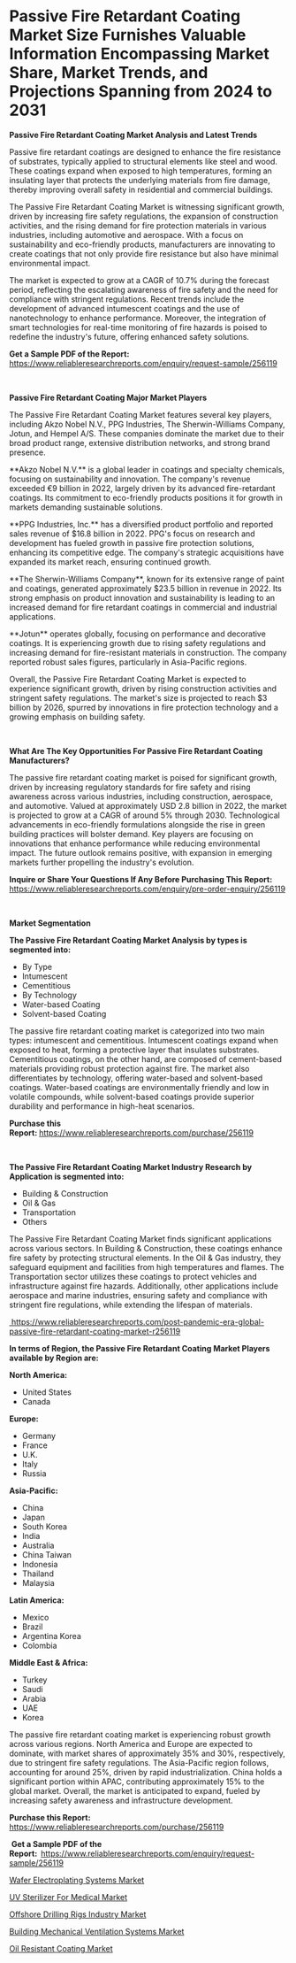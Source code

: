 <p><h1>Passive Fire Retardant Coating Market Size Furnishes Valuable Information Encompassing Market Share, Market Trends, and Projections Spanning from 2024 to 2031</h1></p><p><strong>Passive Fire Retardant Coating Market Analysis and Latest Trends</strong></p>
<p><p>Passive fire retardant coatings are designed to enhance the fire resistance of substrates, typically applied to structural elements like steel and wood. These coatings expand when exposed to high temperatures, forming an insulating layer that protects the underlying materials from fire damage, thereby improving overall safety in residential and commercial buildings.</p><p>The Passive Fire Retardant Coating Market is witnessing significant growth, driven by increasing fire safety regulations, the expansion of construction activities, and the rising demand for fire protection materials in various industries, including automotive and aerospace. With a focus on sustainability and eco-friendly products, manufacturers are innovating to create coatings that not only provide fire resistance but also have minimal environmental impact.</p><p>The market is expected to grow at a CAGR of 10.7% during the forecast period, reflecting the escalating awareness of fire safety and the need for compliance with stringent regulations. Recent trends include the development of advanced intumescent coatings and the use of nanotechnology to enhance performance. Moreover, the integration of smart technologies for real-time monitoring of fire hazards is poised to redefine the industry's future, offering enhanced safety solutions.</p></p>
<p><strong>Get a Sample PDF of the Report:&nbsp;</strong> <a href="https://www.reliableresearchreports.com/enquiry/request-sample/256119?utm_campaign=123&utm_medium=2&utm_source=Github&utm_content=ia&utm_term=31102024&utm_id=passive-fire-retardant-coating">https://www.reliableresearchreports.com/enquiry/request-sample/256119</a></p>
<p>&nbsp;</p>
<p><strong>Passive Fire Retardant Coating Major Market Players</strong></p>
<p><p>The Passive Fire Retardant Coating Market features several key players, including Akzo Nobel N.V., PPG Industries, The Sherwin-Williams Company, Jotun, and Hempel A/S. These companies dominate the market due to their broad product range, extensive distribution networks, and strong brand presence.</p><p>**Akzo Nobel N.V.** is a global leader in coatings and specialty chemicals, focusing on sustainability and innovation. The company's revenue exceeded €9 billion in 2022, largely driven by its advanced fire-retardant coatings. Its commitment to eco-friendly products positions it for growth in markets demanding sustainable solutions.</p><p>**PPG Industries, Inc.** has a diversified product portfolio and reported sales revenue of $16.8 billion in 2022. PPG's focus on research and development has fueled growth in passive fire protection solutions, enhancing its competitive edge. The company's strategic acquisitions have expanded its market reach, ensuring continued growth.</p><p>**The Sherwin-Williams Company**, known for its extensive range of paint and coatings, generated approximately $23.5 billion in revenue in 2022. Its strong emphasis on product innovation and sustainability is leading to an increased demand for fire retardant coatings in commercial and industrial applications.</p><p>**Jotun** operates globally, focusing on performance and decorative coatings. It is experiencing growth due to rising safety regulations and increasing demand for fire-resistant materials in construction. The company reported robust sales figures, particularly in Asia-Pacific regions.</p><p>Overall, the Passive Fire Retardant Coating Market is expected to experience significant growth, driven by rising construction activities and stringent safety regulations. The market's size is projected to reach $3 billion by 2026, spurred by innovations in fire protection technology and a growing emphasis on building safety.</p></p>
<p>&nbsp;</p>
<p><strong>What Are The Key Opportunities For Passive Fire Retardant Coating Manufacturers?</strong></p>
<p><p>The passive fire retardant coating market is poised for significant growth, driven by increasing regulatory standards for fire safety and rising awareness across various industries, including construction, aerospace, and automotive. Valued at approximately USD 2.8 billion in 2022, the market is projected to grow at a CAGR of around 5% through 2030. Technological advancements in eco-friendly formulations alongside the rise in green building practices will bolster demand. Key players are focusing on innovations that enhance performance while reducing environmental impact. The future outlook remains positive, with expansion in emerging markets further propelling the industry's evolution.</p></p>
<p><strong>Inquire or Share Your Questions If Any Before Purchasing This Report:</strong> <a href="https://www.reliableresearchreports.com/enquiry/pre-order-enquiry/256119?utm_campaign=123&utm_medium=2&utm_source=Github&utm_content=ia&utm_term=31102024&utm_id=passive-fire-retardant-coating">https://www.reliableresearchreports.com/enquiry/pre-order-enquiry/256119</a></p>
<p>&nbsp;</p>
<p><strong>Market Segmentation</strong></p>
<p><strong>The Passive Fire Retardant Coating Market Analysis by types is segmented into:</strong></p>
<p><ul><li>By Type</li><li>Intumescent</li><li>Cementitious</li><li>By Technology</li><li>Water-based Coating</li><li>Solvent-based Coating</li></ul></p>
<p><p>The passive fire retardant coating market is categorized into two main types: intumescent and cementitious. Intumescent coatings expand when exposed to heat, forming a protective layer that insulates substrates. Cementitious coatings, on the other hand, are composed of cement-based materials providing robust protection against fire. The market also differentiates by technology, offering water-based and solvent-based coatings. Water-based coatings are environmentally friendly and low in volatile compounds, while solvent-based coatings provide superior durability and performance in high-heat scenarios.</p></p>
<p><strong>Purchase this Report:&nbsp;</strong><a href="https://www.reliableresearchreports.com/purchase/256119?utm_campaign=123&utm_medium=2&utm_source=Github&utm_content=ia&utm_term=31102024&utm_id=passive-fire-retardant-coating">https://www.reliableresearchreports.com/purchase/256119</a></p>
<p>&nbsp;</p>
<p><strong>The Passive Fire Retardant Coating Market Industry Research by Application is segmented into:</strong></p>
<p><ul><li>Building & Construction</li><li>Oil & Gas</li><li>Transportation</li><li>Others</li></ul></p>
<p><p>The Passive Fire Retardant Coating Market finds significant applications across various sectors. In Building & Construction, these coatings enhance fire safety by protecting structural elements. In the Oil & Gas industry, they safeguard equipment and facilities from high temperatures and flames. The Transportation sector utilizes these coatings to protect vehicles and infrastructure against fire hazards. Additionally, other applications include aerospace and marine industries, ensuring safety and compliance with stringent fire regulations, while extending the lifespan of materials.</p></p>
<p><a href="https://www.reliableresearchreports.com/post-pandemic-era-global-passive-fire-retardant-coating-market-r256119?utm_campaign=123&utm_medium=2&utm_source=Github&utm_content=ia&utm_term=31102024&utm_id=passive-fire-retardant-coating">&nbsp;https://www.reliableresearchreports.com/post-pandemic-era-global-passive-fire-retardant-coating-market-r256119</a></p>
<p><strong>In terms of Region, the Passive Fire Retardant Coating Market Players available by Region are:</strong></p>
<p>
    <p> <strong> North America: </strong>
        <ul>
            <li>United States</li>
            <li>Canada</li>
        </ul>
        </p> 
    <p> <strong> Europe: </strong>
        <ul>
            <li>Germany</li>
            <li>France</li>
            <li>U.K.</li>
            <li>Italy</li>
            <li>Russia</li>
        </ul>
        </p> 
    <p> <strong> Asia-Pacific: </strong>
        <ul>
            <li>China</li>
            <li>Japan</li>
            <li>South Korea</li>
            <li>India</li>
            <li>Australia</li>
            <li>China Taiwan</li>
            <li>Indonesia</li>
            <li>Thailand</li>
            <li>Malaysia</li>
        </ul>
        </p> 
    <p> <strong> Latin America: </strong>
        <ul>
            <li>Mexico</li>
            <li>Brazil</li>
            <li>Argentina Korea</li>
            <li>Colombia</li>
        </ul>
        </p> 
    <p> <strong> Middle East & Africa: </strong>
        <ul>
            <li>Turkey</li>
            <li>Saudi</li>
            <li>Arabia</li>
            <li>UAE</li>
            <li>Korea</li>
        </ul>
    </p>
    </p>
<p><p>The passive fire retardant coating market is experiencing robust growth across various regions. North America and Europe are expected to dominate, with market shares of approximately 35% and 30%, respectively, due to stringent fire safety regulations. The Asia-Pacific region follows, accounting for around 25%, driven by rapid industrialization. China holds a significant portion within APAC, contributing approximately 15% to the global market. Overall, the market is anticipated to expand, fueled by increasing safety awareness and infrastructure development.</p></p>
<p><strong>Purchase this Report: </strong><a href="https://www.reliableresearchreports.com/purchase/256119?utm_campaign=123&utm_medium=2&utm_source=Github&utm_content=ia&utm_term=31102024&utm_id=passive-fire-retardant-coating">https://www.reliableresearchreports.com/purchase/256119</a></p>
<p>&nbsp;<strong>Get a Sample PDF of the Report:&nbsp;&nbsp;</strong><a href="https://www.reliableresearchreports.com/enquiry/request-sample/256119?utm_campaign=123&utm_medium=2&utm_source=Github&utm_content=ia&utm_term=31102024&utm_id=passive-fire-retardant-coating">https://www.reliableresearchreports.com/enquiry/request-sample/256119</a></p>
<p><strong></strong></p>
<p><p><a href="https://issuu.com/reportprime-2/docs/wafer-electroplating-systems-market_99806bef2649c9?utm_campaign=123&utm_medium=2&utm_source=Github&utm_content=ia&utm_term=31102024&utm_id=passive-fire-retardant-coating">Wafer Electroplating Systems Market</a></p><p><a href="https://www.linkedin.com/pulse/competitive-intelligence-uv-sterilizer-medical-market-4labc?utm_campaign=123&utm_medium=2&utm_source=Github&utm_content=ia&utm_term=31102024&utm_id=passive-fire-retardant-coating">UV Sterilizer For Medical Market</a></p><p><a href="https://github.com/JamesCox407/Market-Research-Report-List-1/blob/main/offshore-drilling-rigs-industry-market.md?utm_campaign=123&utm_medium=2&utm_source=Github&utm_content=ia&utm_term=31102024&utm_id=passive-fire-retardant-coating">Offshore Drilling Rigs Industry Market</a></p><p><a href="https://issuu.com/reportprime-2/docs/building-mechanical-ventilation-sys_424891a33f8c21?utm_campaign=123&utm_medium=2&utm_source=Github&utm_content=ia&utm_term=31102024&utm_id=passive-fire-retardant-coating">Building Mechanical Ventilation Systems Market</a></p><p><a href="https://github.com/tacitam515l/Market-Research-Report-List-1/blob/main/oil-resistant-coating-market.md?utm_campaign=123&utm_medium=2&utm_source=Github&utm_content=ia&utm_term=31102024&utm_id=passive-fire-retardant-coating">Oil Resistant Coating Market</a></p></p>